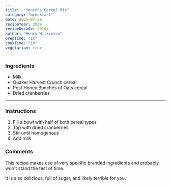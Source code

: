 ```yaml
---
title:  "Henry's Cereal Mix"
category: "breakfast"
date: 2025-07-28
recipeYear: 2019
recipeDecade: 2010s
author: "Henry Wilkinson"
prepTime: "1m"
cookTime: "1m"
vegetarian: true
---
```


### Ingredients

- Milk
- Quaker Harvest Crunch cereal
- Post Honey Bunches of Oats cereal
- Dried cranberries

---

### Instructions

1. Fill a bowl with half of both cereal types
2. Top with dried cranberries
3. Stir until homogenous
4. Add milk

### Comments

This recipe makes use of very specific branded ingredients and probably won't stand the test of time.

It is also delicious, full of sugar, and likely terrible for you.
